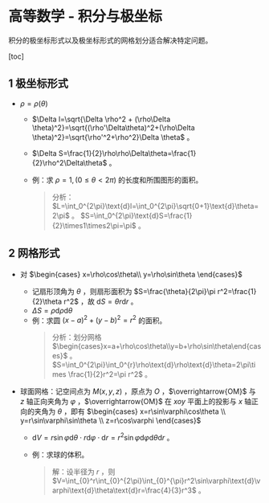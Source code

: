 # 高等数学 - 积分与极坐标

积分的极坐标形式以及极坐标形式的网格划分适合解决特定问题。

[toc]

## 1 极坐标形式

- $\rho=\rho(\theta)$
  - $\Delta l=\sqrt{\Delta \rho^2 + (\rho\Delta \theta)^2}=\sqrt{(\rho'\Delta\theta)^2+(\rho\Delta \theta)^2}=\sqrt{\rho'^2+\rho^2}\Delta \theta$ 。
  - $\Delta S=\frac{1}{2}\rho\rho\Delta\theta=\frac{1}{2}\rho^2\Delta\theta$ 。

  - 例：求 $\rho=1,(0\le\theta<2\pi)$ 的长度和所围图形的面积。
    > 分析：$L=\int_0^{2\pi}\text{d}l=\int_0^{2\pi}\sqrt{0+1}\text{d}\theta=2\pi$ 。
    $S=\int_0^{2\pi}\text{d}S=\frac{1}{2}\times1\times2\pi=\pi$ 。

## 2 网格形式

- 对 $\begin{cases}
x=\rho\cos\theta\\
y=\rho\sin\theta
\end{cases}$
  - 记扇形顶角为 $\theta$ ，则扇形面积为 $S=\frac{\theta}{2\pi}\pi r^2=\frac{1}{2}\theta r^2$ ，故 $\text{d}S=\theta r \text{d}r$ 。
  - $\Delta S=\rho\text{d}\rho\text{d}\theta$
  - 例：求圆 $(x-a)^2+(y-b)^2=r^2$ 的面积。
    > 分析：划分网格 $\begin{cases}x=a+\rho\cos\theta\\y=b+\rho\sin\theta\end{cases}$ 。$S=\int_0^{2\pi}\int_0^{r}\rho\text{d}\rho\text{d}\theta=2\pi\times \frac{1}{2}r^2=\pi r^2$ 。

- 球面网格：记空间点为 $M(x,y,z)$ ，原点为 $O$ ，$\overrightarrow{OM}$ 与 $z$ 轴正向夹角为 $\varphi$ ，$\overrightarrow{OM}$ 在 $xoy$ 平面上的投影与 $x$ 轴正向的夹角为 $\theta$ ，即有 $\begin{cases}
x=r\sin\varphi\cos\theta \\
y=r\sin\varphi\sin\theta \\
z=r\cos\varphi
\end{cases}$ 
  - $\text{d}V=r\sin\varphi\text{d}\theta\cdot r\text{d}\varphi \cdot \text{d}r=r^2\sin\varphi\text{d}\varphi\text{d}\theta\text{d}r$ 。

  - 例：求球的体积。
    > 解：设半径为 $r$ ，则 $V=\int_{0}^r\int_{0}^{2\pi}\int_{0}^{\pi}r^2\sin\varphi\text{d}\varphi\text{d}\theta\text{d}r=\frac{4}{3}r^3$ 。 
